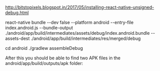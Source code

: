 http://bitstopixels.blogspot.in/2017/05/installing-react-native-unsigned-debug.html

react-native bundle --dev false --platform android --entry-file index.android.js --bundle-output ./android/app/build/intermediates/assets/debug/index.android.bundle --assets-dest ./android/app/build/intermediates/res/merged/debug

cd android
./gradlew assembleDebug

After this you should be able to find two APK files in the android/app/build/outputs/apk folder:
